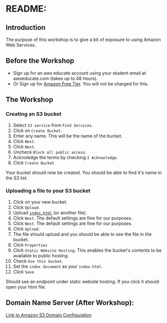 <!-- Capital One Cloud Workshop -->
# README:

## Introduction

The purpose of this workshop is to give a bit of exposure to using Amazon Web Services.

## Before the Workshop
* Sign up for an aws educate account using your student email at awseducate.com (takes up to 48 hours).
* Or Sign up for [Amazon Free Tier](https://portal.aws.amazon.com/billing/signup?nc2=h_ct&src=header_signup&redirect_url=https%3A%2F%2Faws.amazon.com%2Fregistration-confirmation#/start). You will not be charged for this.

## The Workshop

### Creating an S3 bucket
1. Select `S3 service` from  `Find Services`.
1. Click on `Create Bucket`.
1. Enter any name. This will be the name of the bucket.
1. Click `Next`.
1. Click `Next`.
1. Uncheck `Block all public access`.
1. Acknoledge the terms by checking `I Acknowledge`.
1. Click `Create Bucket`

Your bucket should now be created. You should be able to find it's name in the S3 list.

### Uploading a file to your S3 bucket
1. Click on your new bucket.
1. Click `Upload`.
1. Upload [`index.html`](index.html) (or another file).
1. Click `Next`. The default settings are fine for our purposes.
1. Click `Next`. The default settings are fine for our purposes.
1. Click `Upload`.
1. The file should upload and you should be able to see the file in the bucket.
1. Click `Properties`
1. Click `Static Website Hosting`. This enables the bucket's contents to be available to public hosting.
1. Check `Use this bucket`.
1. Set the `index document` as your `index.html`.
1. Click `Save`.

Should see an endpoint under static website hosting. If you click it should open your html file.

## Domain Name Server (After Workshop):
[Link to Amazon S3 Domain Configuration](https://docs.aws.amazon.com/AmazonS3/latest/dev/website-hosting-custom-domain-walkthrough.html)
